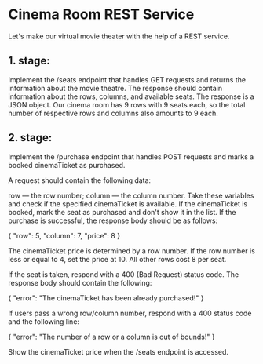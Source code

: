 # Cinema Room REST Service
Let's make our virtual movie theater with the help of a REST service.
## 1. stage:
Implement the /seats endpoint that handles GET requests and returns the information about the movie theatre.
The response should contain information about the rows, columns, and available seats. The response is a JSON object.
Our cinema room has 9 rows with 9 seats each, so the total number of respective rows and columns also amounts to 9 each.
## 2. stage:
Implement the /purchase endpoint that handles POST requests and marks a booked cinemaTicket as purchased.

A request should contain the following data:

row — the row number;
column — the column number.
Take these variables and check if the specified cinemaTicket is available. If the cinemaTicket is booked, mark the seat as purchased and don't show it in the list. If the purchase is successful, the response body should be as follows:

{
    "row": 5,
    "column": 7,
    "price": 8
}

The cinemaTicket price is determined by a row number. If the row number is less or equal to 4, set the price at 10. All other rows cost 8 per seat.

If the seat is taken, respond with a 400 (Bad Request) status code. The response body should contain the following:

{
    "error": "The cinemaTicket has been already purchased!"
}


If users pass a wrong row/column number, respond with a 400 status code and the following line:

{
    "error": "The number of a row or a column is out of bounds!"
}

Show the cinemaTicket price when the /seats endpoint is accessed. 
